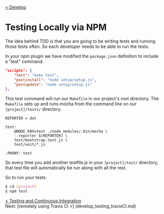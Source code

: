 [< Develop](Develop.md)
# Testing Locally via NPM
The idea behind TDD is that you are going to be writing tests and running those tests often.  So each developer needs to be able to run the tests.

In your npm plugin we have modified the `package.json` definition to include a "test" command:
```json
"scripts": {
    "test": "make test",
    "postinstall": "node setup/setup.js",
    "postupdate": "node setup/setup.js"
},
```

This test command will run our `Makefile` in our project's root directory.  The `Makefile` sets up and runs mocha from the command line on our `[project]/tests/` directory.
```
REPORTER = dot

test:
	@NODE_ENV=test ./node_modules/.bin/mocha \
    --reporter $(REPORTER) \
    test/bootstrap.test.js \
    test/unit/*.js

.PHONY: test

```

So every time you add another testfile.js in your `[project]/test/` directory, that test file will automatically be run along with all the rest.

So to run your tests:
```sh
$ cd [project]
$ npm test
```




[< Testing and Continuous Integration](develop_testing.md)     
Next: [remotely using Travis CI >] (develop_testing_travisCI.md)